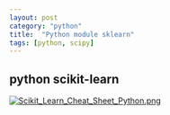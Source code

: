 ```yaml
---
layout: post
category: "python"
title:  "Python module sklearn"
tags: [python, scipy]
---
```


## python scikit-learn

[![Scikit_Learn_Cheat_Sheet_Python.png](https://i.loli.net/2018/02/09/5a7d66397391e.png)](https://i.loli.net/2018/02/09/5a7d66397391e.png)